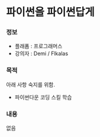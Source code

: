 # 파이썬을 파이썬답게


### 정보
* 플래폼 : 프로그래머스
* 강의자 : Demi / Flkalas

### 목적
아래 사항 숙지를 위함.
* 파이썬다운 코딩 스킬 학습

### 내용
없음
